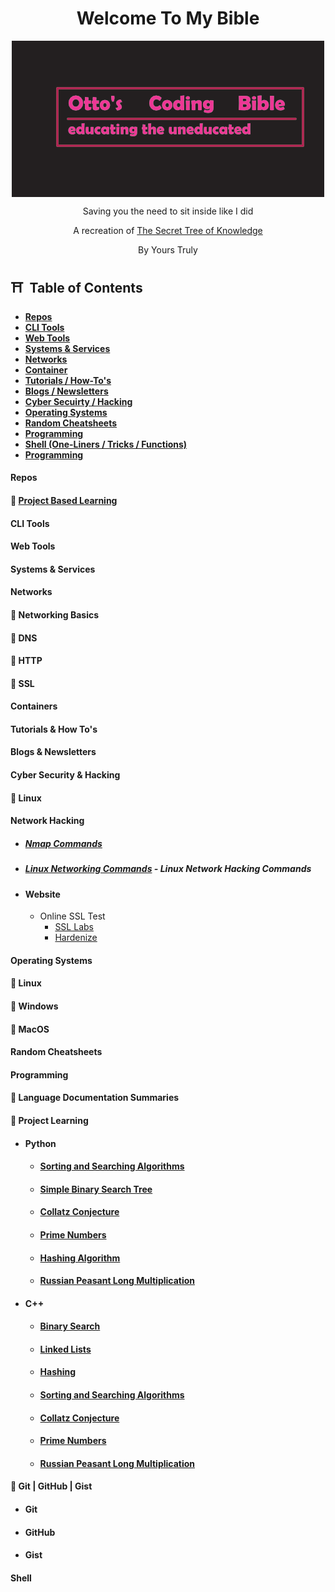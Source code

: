 <p align="center">
    <h1 align = "center">Welcome To My Bible</h1>
</p>
<div align = "center">
    <img align = "center" src="assets/Untitled.png" />
    <p align = "center">Saving you the need to sit inside like I did</p>
</div>
<p align="center">A recreation of <a href="https://github.com/trimstray/the-book-of-secret-knowledge">The Secret Tree of Knowledge</a></p>
<p align = "center">By Yours Truly</p>

## ⛩️ &nbsp;Table of Contents

- **[Repos](#repos)**
- **[CLI Tools](#cli-tools)**
- **[Web Tools](#web-tools)**
- **[Systems & Services](#systems--services)**
- **[Networks](#networks)**
- **[Container](#containers)**
- **[Tutorials / How-To's](#tutorials--how-tos)**
- **[Blogs / Newsletters](#blogs--newsletters)**
- **[Cyber Secuirty / Hacking](#cyber-security--hacking)**
- **[Operating Systems](#operating-systems)**
- **[Random Cheatsheets](#random-cheatsheets)**
- **[Programming](#programming)**
- **[Shell (One-Liners / Tricks / Functions)](#shell)**
- **[Programming](#programming)**

#### Repos

#### 🏯 [Project Based Learning](https://github.com/Filip-Nachov/project-based-learning)

#### CLI Tools

#### Web Tools

#### Systems & Services

#### Networks

#### 🏯 Networking Basics

#### 🏯 DNS

#### 🏯 HTTP

#### 🏯 SSL

#### Containers

#### Tutorials & How To's

#### Blogs & Newsletters

#### Cyber Security & Hacking

#### 🏯 Linux

#### Network Hacking

- ##### [Nmap Commands](https://github.com/ottojonas/ottos-bible/blob/main/cyber-security-and-hacking/nmap-commands.md)

- ##### [Linux Networking Commands](https://github.com/ottojonas/ottos-bible/blob/main/cyber-security-and-hacking/linux/network-hacking/basic-network-hacking-cheatsheet.md) - Linux Network Hacking Commands
- #### Website
  - Online SSL Test
    - [SSL Labs](ssllabs.com)
    - [Hardenize](hardenize.com)

#### Operating Systems

#### 🏯 Linux

#### 🏯 Windows

#### 🏯 MacOS

#### Random Cheatsheets

#### Programming

#### 🏯 Language Documentation Summaries

#### 🏯 Project Learning

- #### Python

  - #### [Sorting and Searching Algorithms](programming/project-learning/python/algorithms/sorting-and-searching-algorithms.py)
  - #### [Simple Binary Search Tree](programming/project-learning/python/algorithms/simple-binary-search-tree.py)
  - #### [Collatz Conjecture](programming/project-learning/python/maths/collatz-conjecture.py)
  - #### [Prime Numbers](programming/project-learning/python/maths/prime-numbers.py)
  - #### [Hashing Algorithm](programming/project-learning/python/algorithms/hashing.py)
  - #### [Russian Peasant Long Multiplication](programming/project-learning/python/maths/russian-peasant-long-multiplication.py)

- #### C++
  - #### [Binary Search](programming/project-learning/c++/algorithms/Binary_Search.cpp)
  - #### [Linked Lists](programming/project-learning/c++/Linked_Lists.cpp)
  - #### [Hashing](programming/project-learning/c++/algorithms/hashing.cpp)
  - #### [Sorting and Searching Algorithms](programming/project-learning/c++/algorithms/sorting_and_searching_algos.cpp)
  - #### [Collatz Conjecture](programming/project-learning/c++/maths/collatz_conjecture.cpp)
  - #### [Prime Numbers](programming/project-learning/c++/maths/prime_numbers.cpp)
  - #### [Russian Peasant Long Multiplication](programming/project-learning/c++/maths/russian_peasant_long_multiplication.cpp)

#### 🏯 Git | GitHub | Gist

- #### Git
- #### GitHub
- #### Gist

#### Shell
